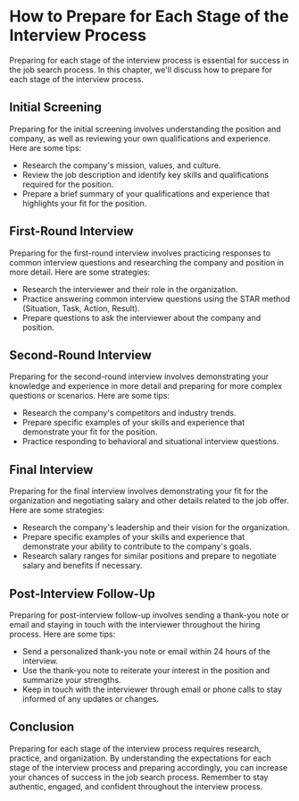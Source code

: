 How to Prepare for Each Stage of the Interview Process
======================================================================================================

Preparing for each stage of the interview process is essential for success in the job search process. In this chapter, we'll discuss how to prepare for each stage of the interview process.

Initial Screening
-----------------

Preparing for the initial screening involves understanding the position and company, as well as reviewing your own qualifications and experience. Here are some tips:

* Research the company's mission, values, and culture.
* Review the job description and identify key skills and qualifications required for the position.
* Prepare a brief summary of your qualifications and experience that highlights your fit for the position.

First-Round Interview
---------------------

Preparing for the first-round interview involves practicing responses to common interview questions and researching the company and position in more detail. Here are some strategies:

* Research the interviewer and their role in the organization.
* Practice answering common interview questions using the STAR method (Situation, Task, Action, Result).
* Prepare questions to ask the interviewer about the company and position.

Second-Round Interview
----------------------

Preparing for the second-round interview involves demonstrating your knowledge and experience in more detail and preparing for more complex questions or scenarios. Here are some tips:

* Research the company's competitors and industry trends.
* Prepare specific examples of your skills and experience that demonstrate your fit for the position.
* Practice responding to behavioral and situational interview questions.

Final Interview
---------------

Preparing for the final interview involves demonstrating your fit for the organization and negotiating salary and other details related to the job offer. Here are some strategies:

* Research the company's leadership and their vision for the organization.
* Prepare specific examples of your skills and experience that demonstrate your ability to contribute to the company's goals.
* Research salary ranges for similar positions and prepare to negotiate salary and benefits if necessary.

Post-Interview Follow-Up
------------------------

Preparing for post-interview follow-up involves sending a thank-you note or email and staying in touch with the interviewer throughout the hiring process. Here are some tips:

* Send a personalized thank-you note or email within 24 hours of the interview.
* Use the thank-you note to reiterate your interest in the position and summarize your strengths.
* Keep in touch with the interviewer through email or phone calls to stay informed of any updates or changes.

Conclusion
----------

Preparing for each stage of the interview process requires research, practice, and organization. By understanding the expectations for each stage of the interview process and preparing accordingly, you can increase your chances of success in the job search process. Remember to stay authentic, engaged, and confident throughout the interview process.
